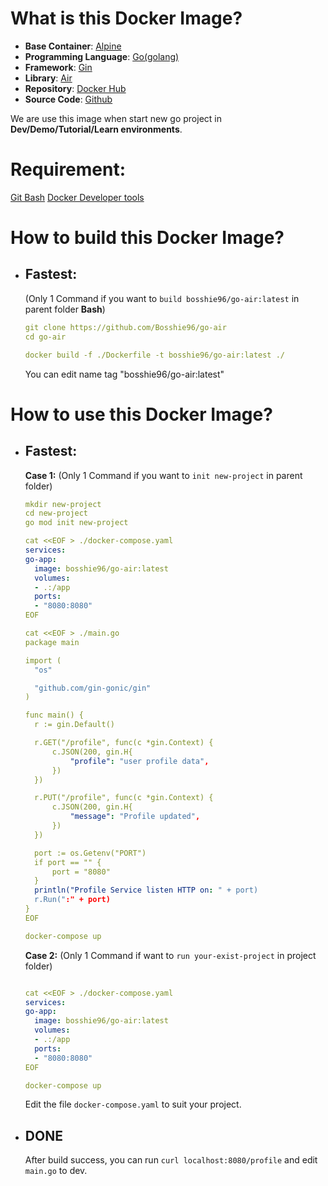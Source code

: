 # What is this Docker Image?

- **Base Container**: [Alpine](https://hub.docker.com/_/alpine)
- **Programming Language**: [Go(golang)](https://go.dev)
- **Framework**: [Gin](https://github.com/gin-gonic/gin)
- **Library**: [Air](https://github.com/air-verse/air?tab=readme-ov-file)
- **Repository**: [Docker Hub](https://hub.docker.com/repository/docker/bosshie96/golang-air)
- **Source Code**: [Github](https://github.com/Bosshie96/go-air)

We are use this image when start new go project in **Dev/Demo/Tutorial/Learn environments**.

# Requirement:

[Git Bash](https://git-scm.com/downloads)
[Docker Developer tools](https://docs.docker.com/manuals/)

# How to build this Docker Image?

- ## Fastest:

  (Only 1 Command if you want to `build bosshie96/go-air:latest` in parent folder **Bash**)

  ```yaml
  git clone https://github.com/Bosshie96/go-air
  cd go-air

  docker build -f ./Dockerfile -t bosshie96/go-air:latest ./
  ```

  You can edit name tag "bosshie96/go-air:latest"

# How to use this Docker Image?

- ## Fastest:

  **Case 1:** (Only 1 Command if you want to `init new-project` in parent folder)

  ```yaml
  mkdir new-project
  cd new-project
  go mod init new-project

  cat <<EOF > ./docker-compose.yaml
  services:
  go-app:
  	image: bosshie96/go-air:latest
  	volumes:
  	- .:/app
  	ports:
  	- "8080:8080"
  EOF

  cat <<EOF > ./main.go
  package main

  import (
  	"os"

  	"github.com/gin-gonic/gin"
  )

  func main() {
  	r := gin.Default()

  	r.GET("/profile", func(c *gin.Context) {
  		c.JSON(200, gin.H{
  			"profile": "user profile data",
  		})
  	})

  	r.PUT("/profile", func(c *gin.Context) {
  		c.JSON(200, gin.H{
  			"message": "Profile updated",
  		})
  	})

  	port := os.Getenv("PORT")
  	if port == "" {
  		port = "8080"
  	}
  	println("Profile Service listen HTTP on: " + port)
  	r.Run(":" + port)
  }
  EOF

  docker-compose up
  ```

  **Case 2:** (Only 1 Command if want to `run your-exist-project` in project folder)

  ```yaml

  cat <<EOF > ./docker-compose.yaml
  services:
  go-app:
  	image: bosshie96/go-air:latest
  	volumes:
  	- .:/app
  	ports:
  	- "8080:8080"
  EOF

  docker-compose up

  ```

  Edit the file `docker-compose.yaml` to suit your project.

- ## DONE
  After build success, you can run `curl localhost:8080/profile` and edit `main.go` to dev.
